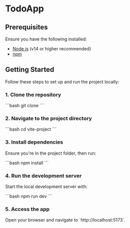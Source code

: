 # TodoApp

## Prerequisites

Ensure you have the following installed:

- [Node.js](https://nodejs.org/) (v14 or higher recommended)
- [npm](https://www.npmjs.com/)

## Getting Started

Follow these steps to set up and run the project locally:

### 1. Clone the repository

\`\`\`bash
git clone <repository-url>
\`\`\`

### 2. Navigate to the project directory

\`\`\`bash
cd vite-project
\`\`\`

### 3. Install dependencies

Ensure you're in the project folder, then run:

\`\`\`bash
npm install
\`\`\`

### 4. Run the development server

Start the local development server with:

\`\`\`bash
npm run dev
\`\`\`

### 5. Access the app

Open your browser and navigate to \`http://localhost:5173\`.
